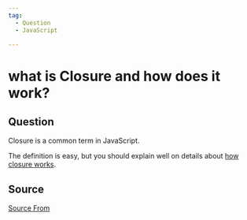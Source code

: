 ```yaml
---
tag:
  - Question
  - JavaScript

---
```

  
# what is Closure and how does it work?

## Question
Closure is a common term in JavaScript.

The definition is easy, but you should explain well on details about [how closure works](https://javascript.info/closure).




##  Source
[Source From](https://bigfrontend.dev/question/what-is-closure-and-how-does-it-work)

  